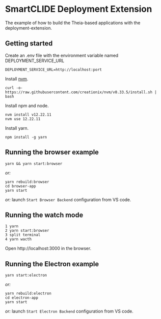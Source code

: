 # SmartCLIDE Deployment Extension

The example of how to build the Theia-based applications with the deployment-extension.

## Getting started

Create an .env file with the environment variable named DEPLOYMENT_SERVICE_URL

    DEPLOYMENT_SERVICE_URL=http://localhost:port

Install [nvm](https://github.com/creationix/nvm#install-script).

    curl -o- https://raw.githubusercontent.com/creationix/nvm/v0.33.5/install.sh | bash

Install npm and node.

    nvm install v12.22.11
    nvm use 12.22.11

Install yarn.

    npm install -g yarn

## Running the browser example

    yarn && yarn start:browser

_or:_

    yarn rebuild:browser
    cd browser-app
    yarn start

_or:_ launch `Start Browser Backend` configuration from VS code.

## Running the watch mode

    1 yarn
    2 yarn start:browser
    3 split terminal
    4 yarn wacth

Open http://localhost:3000 in the browser.

## Running the Electron example

    yarn start:electron

_or:_

    yarn rebuild:electron
    cd electron-app
    yarn start

_or:_ launch `Start Electron Backend` configuration from VS code.
